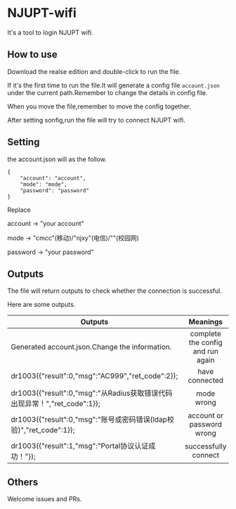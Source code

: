 # NJUPT-wifi

It's a tool to login NJUPT wifi.

## How to use

Download the realse edition and double-click to run the file.

If it's the first time to run the file.It will generate a config file `account.json` under the current path.Remember to change the details in config file.

When you move the file,remember to move the config together.

After setting sonfig,run the file will try to connect NJUPT wifi.

## Setting

the account.json will as the follow.

```
{
    "account": "account",
    "mode": "mode",
    "password": "password"
}
```

Replace

account → "your account"

mode → "cmcc"(移动)/"njxy"(电信)/""(校园网)

password → "your password"

## Outputs

The file will return outputs to check whether the connection is successful.

Here are some outputs.

| Outputs                                                                   |             Meanings             | Status |
| ------------------------------------------------------------------------- | :-------------------------------: | :----: |
| Generated account.json.Change the information.                            | complete the config and run again |   ⭕   |
| dr1003({"result":0,"msg":"AC999","ret_code":2});                          |          have connected          |   ❌   |
| dr1003({"result":0,"msg":"从Radius获取错误代码出现异常！","ret_code":1}); |            mode wrong            |   ❌   |
| dr1003({"result":0,"msg":"账号或密码错误(ldap校验)","ret_code":1});       |     account or password wrong     |   ❌   |
| dr1003({"result":1,"msg":"Portal协议认证成功！"});                        |       successfully connect       |   ✔   |

## Others

Welcome issues and PRs.
